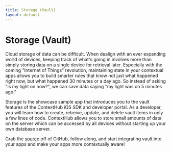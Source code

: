 ```yaml
---
title: Storage (Vault)
layout: default
---
```

# Storage (Vault)
<!--
<div class="text-center">
  {% include storage_thumbs.html %}
</div>-->

Cloud storage of data can be difficult. When dealign with an ever expanding world of devices, keeping track of what's going in involves more than simply storing data on a single device for retrieval later. Especially with the coming "Internet of Things" revolution, maintaining state in your contextual apps allows you to build smarter rules that know not just what happened right now, but what happened 30 minutes or a day ago. So instead of asking "is my light on now?", we can save data saying "my light was on 5 minutes ago."

Storage is the showcase sample app that introduces you to the vault features of the ContextHub iOS SDK and developer portal. As a developer, you will learn how to create, retreive, update, and delete vault items in only a few lines of code. ContextHub allows you to store small amounts of data on the server which can be accessed by all devices without starting up your own database server.

Grab the [source](https://github.com/contexthub/https://github.com/contexthub/storage) off of GitHub, follow along, and start integrating vault into your apps and make your apps more contextually aware!